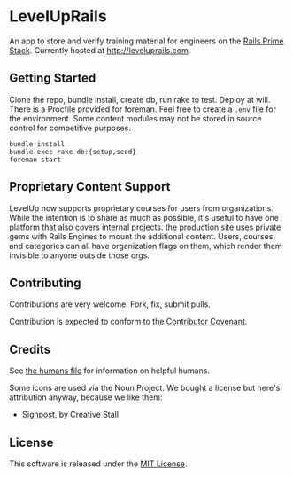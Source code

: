 LevelUpRails
=========

An app to store and verify training material for engineers on the [Rails Prime Stack](http://words.steveklabnik.com/rails-has-two-default-stacks). Currently hosted at http://leveluprails.com.

Getting Started
---------------

Clone the repo, bundle install, create db, run rake to test. Deploy at will.
There is a Procfile provided for foreman. Feel free to create a `.env` file
for the environment. Some content modules may not be stored in source control
for competitive purposes.

    bundle install
    bundle exec rake db:{setup,seed}
    foreman start

Proprietary Content Support
---------------------------

LevelUp now supports proprietary courses for users from organizations. While the intention is to share as much as possible, it's useful to have one platform that also covers internal projects. the production site uses private gems with Rails Engines to mount the additional content. Users, courses, and categories can all have organization flags on them, which render them invisible to anyone outside those orgs.

Contributing
------------

Contributions are very welcome. Fork, fix, submit pulls.

Contribution is expected to conform to the [Contributor Covenant](https://github.com/jmmastey/level_up/blob/master/CODE_OF_CONDUCT.md).

Credits
-------

See [the humans file](public/humans.txt) for information on helpful humans.

Some icons are used via the Noun Project. We bought a license but here's attribution anyway, because we like them:
- [Signpost](https://thenounproject.com/term/signpost/116372/), by Creative Stall

License
-------

This software is released under the [MIT License](https://github.com/jmmastey/level_up/blob/master/MIT-LICENSE).
